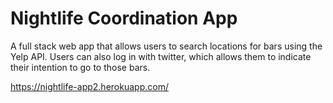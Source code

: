 # Nightlife Coordination App

A full stack web app that allows users to search locations for bars using the Yelp API. Users can also log in with twitter, which allows them to indicate their intention to go to those bars.

https://nightlife-app2.herokuapp.com/
